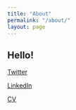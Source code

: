 ```yaml
---
title: "About"
permalink: "/about/"
layout: page
---
```


## Hello!
[Twitter](https://twitter.com/jayshenoy)

[LinkedIn](https://www.linkedin.com/in/jayavanth/)

[CV](/assets/JayavanthShenoy.pdf)
